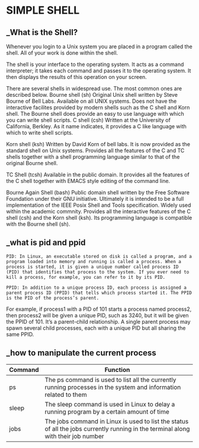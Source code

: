 # SIMPLE SHELL

## _What is the Shell?
Whenever you login to a Unix system you are placed in a program called the shell. All of your work is done within the shell.

The shell is your interface to the operating system. It acts as a command interpreter; it takes each command and passes it to the operating system. It then displays the results of this operation on your screen.

There are several shells in widespread use. The most common ones are described below.
Bourne shell (sh)
Original Unix shell written by Steve Bourne of Bell Labs. Available on all UNIX systems. Does not have the interactive facilites provided by modern shells such as the C shell and Korn shell. The Bourne shell does provide an easy to use language with which you can write shell scripts.
C shell (csh)
Written at the University of California, Berkley. As it name indicates, it provides a C like language with which to write shell scripts.

Korn shell (ksh)
Written by David Korn of bell labs. It is now provided as the standard shell on Unix systems. Provides all the features of the C and TC shells together with a shell programming language similar to that of the original Bourne shell.

TC Shell (tcsh)
Available in the public domain. It provides all the features of the C shell together with EMACS style editing of the command line.

Bourne Again Shell (bash)
Public domain shell written by the Free Software Foundation under their GNU initiative. Ultimately it is intended to be a full implementation of the IEEE Posix Shell and Tools specification. Widely used within the academic commnity. Provides all the interactive features of the C shell (csh) and the Korn shell (ksh). Its programming language is compatible with the Bourne shell (sh).

## _what is pid and ppid

```PID: In Linux, an executable stored on disk is called a program, and a program loaded into memory and running is called a process. When a process is started, it is given a unique number called process ID (PID) that identifies that process to the system. If you ever need to kill a process, for example, you can refer to it by its PID.```

```PPID: In addition to a unique process ID, each process is assigned a parent process ID (PPID) that tells which process started it. The PPID is the PID of the process’s parent.```

For example, if process1 with a PID of 101 starts a process named process2, then process2 will be given a unique PID, such as 3240, but it will be given the PPID of 101. It’s a parent-child relationship. A single parent process may spawn several child processes, each with a unique PID but all sharing the same PPID.

## _how to manipulate the current process

| Command  | Function |
| ------------- | ------------- |
| ps  | The ps command is used to list all the currently running processes in the system and information related to them  |
| sleep  | The sleep command is used in Linux to delay a running program by a certain amount of time  |
| jobs  | The jobs command in Linux is used to list the status of all the jobs currently running in the terminal along with their job number  |
